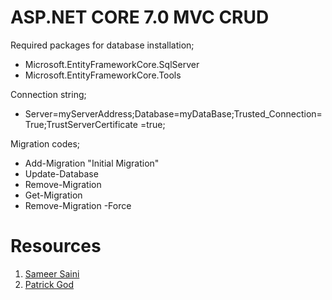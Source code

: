 # ASP.NET CORE 7.0 MVC CRUD


Required packages for database installation;

* Microsoft.EntityFrameworkCore.SqlServer
* Microsoft.EntityFrameworkCore.Tools


Connection string;

* Server=myServerAddress;Database=myDataBase;Trusted_Connection=True;TrustServerCertificate =true;

 Migration codes;

* Add-Migration "Initial Migration"
* Update-Database
* Remove-Migration
* Get-Migration
* Remove-Migration -Force



# Resources

1. [Sameer Saini](https://www.youtube.com/@SameerSaini)
2. [Patrick God](https://www.youtube.com/@PatrickGod)